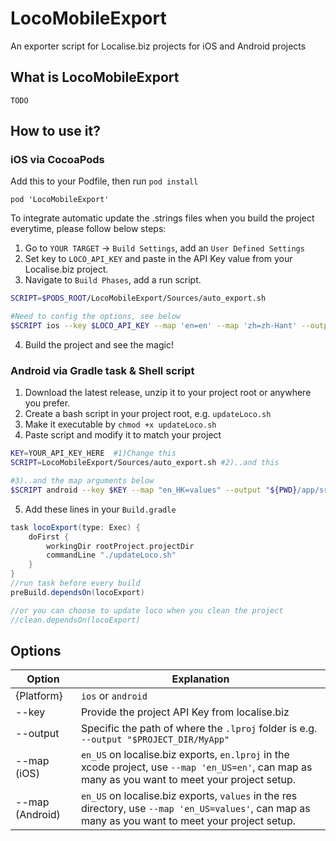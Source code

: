 # LocoMobileExport
An exporter script for Localise.biz projects for iOS and Android projects

## What is LocoMobileExport

```TODO```

## How to use it?

### iOS via CocoaPods

Add this to your Podfile, then run ```pod install```

```pod 'LocoMobileExport'```

To integrate automatic update the .strings files when you build the project everytime, please follow below
 steps:

1. Go to `YOUR TARGET` -> `Build Settings`, add an `User Defined Settings`
2. Set key to `LOCO_API_KEY` and paste in the API Key value from your Localise.biz project.
3. Navigate to `Build Phases`, add a run script.

```bash
SCRIPT=$PODS_ROOT/LocoMobileExport/Sources/auto_export.sh

#Need to config the options, see below
$SCRIPT ios --key $LOCO_API_KEY --map 'en=en' --map 'zh=zh-Hant' --output "$PROJECT_DIR/{path_to_lproj_dir}}"
```

4. Build the project and see the magic!


### Android via Gradle task & Shell script

1. Download the latest release, unzip it to your project root or anywhere you prefer.
2. Create a bash script in your project root, e.g. `updateLoco.sh`
3. Make it executable by `chmod +x updateLoco.sh`
4. Paste script and modify it to match your project

```bash
KEY=YOUR_API_KEY_HERE  #1)Change this
SCRIPT=LocoMobileExport/Sources/auto_export.sh #2)..and this

#3)..and the map arguments below
$SCRIPT android --key $KEY --map "en_HK=values" --output "${PWD}/app/src/main/res"
```

5. Add these lines in your `Build.gradle`

```gradle
task locoExport(type: Exec) {
    doFirst {
        workingDir rootProject.projectDir
        commandLine "./updateLoco.sh"
    }
}
//run task before every build
preBuild.dependsOn(locoExport)

//or you can choose to update loco when you clean the project
//clean.dependsOn(locoExport) 
```


## Options

Option | Explanation
------- | -------
{Platform} | `ios` or `android`
--key | Provide the project API Key from localise.biz
--output | Specific the path of where the `.lproj` folder is e.g. `--output "$PROJECT_DIR/MyApp"`
--map (iOS) | `en_US` on localise.biz exports, `en.lproj` in the xcode project, use `--map 'en_US=en'`, can map as many as you want to meet your project setup.
--map (Android) | `en_US` on localise.biz exports, `values` in the res directory, use `--map 'en_US=values'`, can map as many as you want to meet your project setup.
